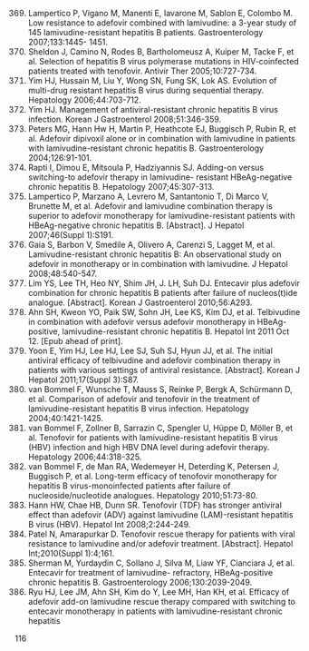 369. Lampertico P, Vigano M, Manenti E, Iavarone M, Sablon E, Colombo M. Low resistance to adefovir combined with lamivudine: a 3-year study of 145 lamivudine-resistant hepatitis B patients. Gastroenterology 2007;133:1445- 1451.
370. Sheldon J, Camino N, Rodes B, Bartholomeusz A, Kuiper M, Tacke F, et al. Selection of hepatitis B virus polymerase mutations in HIV-coinfected patients treated with tenofovir. Antivir Ther 2005;10:727-734.
371. Yim HJ, Hussain M, Liu Y, Wong SN, Fung SK, Lok AS. Evolution of multi-drug resistant hepatitis B virus during sequential therapy. Hepatology 2006;44:703-712.
372. Yim HJ. Management of antiviral-resistant chronic hepatitis B virus infection. Korean J Gastroenterol 2008;51:346-359.
373. Peters MG, Hann Hw H, Martin P, Heathcote EJ, Buggisch P, Rubin R, et al. Adefovir dipivoxil alone or in combination with lamivudine in patients with lamivudine-resistant chronic hepatitis B. Gastroenterology 2004;126:91-101.
374. Rapti I, Dimou E, Mitsoula P, Hadziyannis SJ. Adding-on versus switching-to adefovir therapy in lamivudine- resistant HBeAg-negative chronic hepatitis B. Hepatology 2007;45:307-313.
375. Lampertico P, Marzano A, Levrero M, Santantonio T, Di Marco V, Brunette M, et al. Adefovir and lamivudine combination therapy is superior to adefovir monotherapy for lamivudine-resistant patients with HBeAg-negative chronic hepatitis B. [Abstract]. J Hepatol 2007;46(Suppl 1):S191.
376. Gaia S, Barbon V, Smedile A, Olivero A, Carenzi S, Lagget M, et al. Lamivudine-resistant chronic hepatitis B: An observational study on adefovir in monotherapy or in combination with lamivudine. J Hepatol 2008;48:540-547.
377. Lim YS, Lee TH, Heo NY, Shim JH, J. LH, Suh DJ. Entecavir plus adefovir combination for chronic hepatitis B patients after failure of nucleos(t)ide analogue. [Abstract]. Korean J Gastroenterol 2010;56:A293.
378. Ahn SH, Kweon YO, Paik SW, Sohn JH, Lee KS, Kim DJ, et al. Telbivudine in combination with adefovir versus adefovir monotherapy in HBeAg-positive, lamivudine-resistant chronic hepatitis B. Hepatol Int 2011 Oct 12. [Epub ahead of print].
379. Yoon E, Yim HJ, Lee HJ, Lee SJ, Suh SJ, Hyun JJ, et al. The initial antiviral efficacy of telbivudine and adefovir combination therapy in patients with various settings of antiviral resistance. [Abstract]. Korean J Hepatol 2011;17(Suppl 3):S87.
380. van Bommel F, Wunsche T, Mauss S, Reinke P, Bergk A, Schürmann D, et al. Comparison of adefovir and tenofovir in the treatment of lamivudine-resistant hepatitis B virus infection. Hepatology 2004;40:1421-1425.
381. van Bommel F, Zollner B, Sarrazin C, Spengler U, Hüppe D, Möller B, et al. Tenofovir for patients with lamivudine-resistant hepatitis B virus (HBV) infection and high HBV DNA level during adefovir therapy. Hepatology 2006;44:318-325.
382. van Bommel F, de Man RA, Wedemeyer H, Deterding K, Petersen J, Buggisch P, et al. Long-term efficacy of tenofovir monotherapy for hepatitis B virus-monoinfected patients after failure of nucleoside/nucleotide analogues. Hepatology 2010;51:73-80.
383. Hann HW, Chae HB, Dunn SR. Tenofovir (TDF) has stronger antiviral effect than adefovir (ADV) against lamivudine (LAM)-resistant hepatitis B virus (HBV). Hepatol Int 2008;2:244-249.
384. Patel N, Amarapurkar D. Tenofovir rescue therapy for patients with viral resistance to lamivudine and/or adefovir treatment. [Abstract]. Hepatol Int;2010(Suppl 1):4;161.
385. Sherman M, Yurdaydin C, Sollano J, Silva M, Liaw YF, Cianciara J, et al. Entecavir for treatment of lamivudine- refractory, HBeAg-positive chronic hepatitis B. Gastroenterology 2006;130:2039-2049.
386. Ryu HJ, Lee JM, Ahn SH, Kim do Y, Lee MH, Han KH, et al. Efficacy of adefovir add-on lamivudine rescue therapy compared with switching to entecavir monotherapy in patients with lamivudine-resistant chronic hepatitis

<PAGE>116